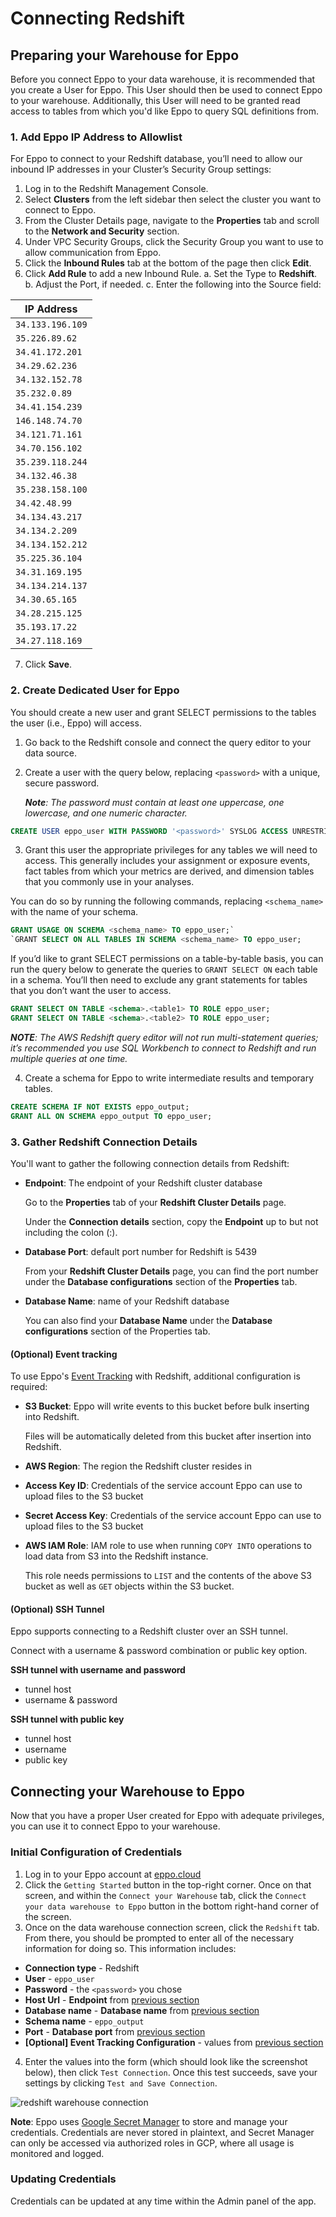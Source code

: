 # Connecting Redshift

## Preparing your Warehouse for Eppo

Before you connect Eppo to your data warehouse, it is recommended that you create a User for Eppo. This User should then be used to connect Eppo to your warehouse. Additionally, this User will need to be granted read access to tables from which you'd like Eppo to query SQL definitions from.

### 1. Add Eppo IP Address to Allowlist

For Eppo to connect to your Redshift database, you’ll need to allow our inbound IP addresses in your Cluster’s Security Group settings:

1. Log in to the Redshift Management Console.
2. Select **Clusters** from the left sidebar then select the cluster you want to connect to Eppo.
3. From the Cluster Details page, navigate to the **Properties** tab and scroll to the **Network and Security** section.
4. Under VPC Security Groups, click the Security Group you want to use to allow communication from Eppo.
5. Click the **Inbound Rules** tab at the bottom of the page then click **Edit**.
6. Click **Add Rule** to add a new Inbound Rule.
   a. Set the Type to **Redshift**.
   b. Adjust the Port, if needed.
   c. Enter the following into the Source field:

| IP Address |
| --- |
| `34.133.196.109` |
| `35.226.89.62` |
| `34.41.172.201` |
| `34.29.62.236` |
| `34.132.152.78` |
| `35.232.0.89` |
| `34.41.154.239` |
| `146.148.74.70` |
| `34.121.71.161` |
| `34.70.156.102` |
| `35.239.118.244` |
| `34.132.46.38` |
| `35.238.158.100` |
| `34.42.48.99` |
| `34.134.43.217` |
| `34.134.2.209` |
| `34.134.152.212` |
| `35.225.36.104` |
| `34.31.169.195` |
| `34.134.214.137` |
| `34.30.65.165` |
| `34.28.215.125` |
| `35.193.17.22` |
| `34.27.118.169` |

7. Click **Save**.

### 2. Create Dedicated User for Eppo

You should create a new user and grant SELECT permissions to the tables the user (i.e., Eppo) will access.

1. Go back to the Redshift console and connect the query editor to your data source.
2. Create a user with the query below, replacing `<password>` with a unique, secure password.

   _**Note**: The password must contain at least one uppercase, one lowercase, and one numeric character._

```sql
CREATE USER eppo_user WITH PASSWORD '<password>' SYSLOG ACCESS UNRESTRICTED;
```

3. Grant this user the appropriate privileges for any tables we will need to access. This
   generally includes your assignment or exposure events, fact tables from which your
   metrics are derived, and dimension tables that you commonly use in your analyses.

You can do so by running the following commands, replacing `<schema_name>` with the name of your schema.

```sql
GRANT USAGE ON SCHEMA <schema_name> TO eppo_user;`
`GRANT SELECT ON ALL TABLES IN SCHEMA <schema_name> TO eppo_user;
```

If you’d like to grant SELECT permissions on a table-by-table basis, you can run the query below to generate the queries to `GRANT SELECT ON` each table in a schema. You’ll then need to exclude any grant statements for tables that you don’t want the user to access.

```sql
GRANT SELECT ON TABLE <schema>.<table1> TO ROLE eppo_user;
GRANT SELECT ON TABLE <schema>.<table2> TO ROLE eppo_user;
```

_**NOTE**: The AWS Redshift query editor will not run multi-statement queries; it’s recommended you use SQL Workbench to connect to Redshift and run multiple queries at one time._

4. Create a schema for Eppo to write intermediate results and temporary tables.

```sql
CREATE SCHEMA IF NOT EXISTS eppo_output;
GRANT ALL ON SCHEMA eppo_output TO eppo_user;
```

### 3. Gather Redshift Connection Details

You'll want to gather the following connection details from Redshift:

- **Endpoint**: The endpoint of your Redshift cluster database

  Go to the **Properties** tab of your **Redshift Cluster Details** page.

  Under the **Connection details** section, copy the **Endpoint** up to but not including the colon (:).

- **Database Port**: default port number for Redshift is 5439

  From your **Redshift Cluster Details** page, you can find the port number under the **Database configurations** section of the **Properties** tab.

- **Database Name**: name of your Redshift database

  You can also find your **Database Name** under the **Database configurations** section of the Properties tab.

#### (Optional) Event tracking

To use Eppo's [Event Tracking](/sdks/event-logging/event-tracking) with Redshift, additional configuration is required:

- **S3 Bucket**: Eppo will write events to this bucket before bulk inserting into Redshift.

  Files will be automatically deleted from this bucket after insertion into Redshift.

- **AWS Region**: The region the Redshift cluster resides in

- **Access Key ID**: Credentials of the service account Eppo can use to upload files to the S3 bucket

- **Secret Access Key**: Credentials of the service account Eppo can use to upload files to the S3 bucket

- **AWS IAM Role**: IAM role to use when running `COPY INTO` operations to load data from S3 into the Redshift instance.

  This role needs permissions to `LIST` and the contents of the above S3 bucket as well as `GET` objects within the S3 bucket.


#### (Optional) SSH Tunnel

Eppo supports connecting to a Redshift cluster over an SSH tunnel.

Connect with a username & password combination or public key option.

**SSH tunnel with username and password**

- tunnel host
- username & password

**SSH tunnel with public key**

- tunnel host
- username
- public key

## Connecting your Warehouse to Eppo

Now that you have a proper User created for Eppo with adequate privileges, you can use it to connect Eppo to your warehouse.

### Initial Configuration of Credentials

1. Log in to your Eppo account at [eppo.cloud](https://eppo.cloud/)
2. Click the `Getting Started` button in the top-right corner. Once on that screen, and within the `Connect your Warehouse` tab, click the `Connect your data warehouse to Eppo` button in the bottom right-hand corner of the screen.
3. Once on the data warehouse connection screen, click the `Redshift` tab. From there, you should be prompted to enter all of the necessary information for doing so. This information includes:

- **Connection type** - Redshift
- **User** - `eppo_user`
- **Password** - the `<password>` you chose
- **Host Url** - **Endpoint** from [previous section](#gather-redshift-connection-details)
- **Database name** - **Database name** from [previous section](#gather-redshift-connection-details)
- **Schema name** - `eppo_output`
- **Port** - **Database port** from [previous section](#gather-redshift-connection-details)
- **[Optional] Event Tracking Configuration** - values from [previous section](#gather-redshift-connection-details)

4. Enter the values into the form (which should look like the screenshot below), then click `Test Connection`. Once this test succeeds, save your settings by clicking `Test and Save Connection`.

![redshift warehouse connection](/img/connecting-data/redshift_connection.png)

**Note**: Eppo uses [Google Secret Manager](https://cloud.google.com/secret-manager) to store and manage your credentials. Credentials are never stored in plaintext, and Secret Manager can only be accessed via authorized roles in GCP, where all usage is monitored and logged.

### Updating Credentials

Credentials can be updated at any time within the Admin panel of the app.
